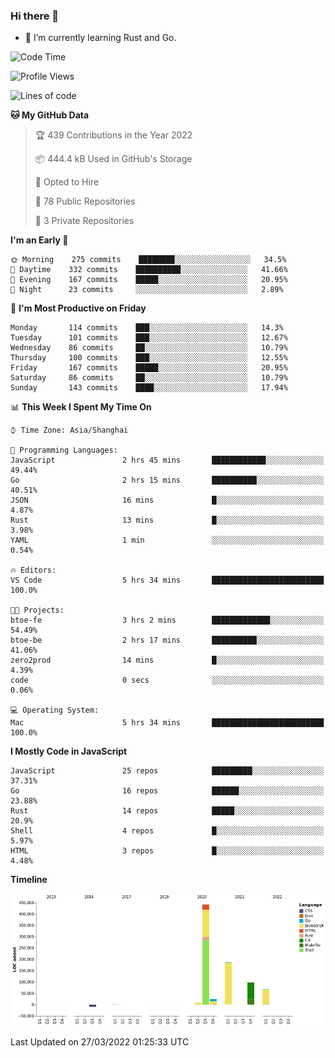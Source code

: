 ### Hi there 👋

- 🌱 I’m currently learning Rust and Go.

<!--START_SECTION:waka-->
![Code Time](http://img.shields.io/badge/Code%20Time-313%20hrs%2011%20mins-blue)

![Profile Views](http://img.shields.io/badge/Profile%20Views-0-blue)

![Lines of code](https://img.shields.io/badge/From%20Hello%20World%20I%27ve%20Written-826%20Thousand%20lines%20of%20code-blue)

**🐱 My GitHub Data** 

> 🏆 439 Contributions in the Year 2022
 > 
> 📦 444.4 kB Used in GitHub's Storage 
 > 
> 💼 Opted to Hire
 > 
> 📜 78 Public Repositories 
 > 
> 🔑 3 Private Repositories  
 > 
**I'm an Early 🐤** 

```text
🌞 Morning    275 commits    ████████░░░░░░░░░░░░░░░░░   34.5% 
🌆 Daytime    332 commits    ██████████░░░░░░░░░░░░░░░   41.66% 
🌃 Evening    167 commits    █████░░░░░░░░░░░░░░░░░░░░   20.95% 
🌙 Night      23 commits     ░░░░░░░░░░░░░░░░░░░░░░░░░   2.89%

```
📅 **I'm Most Productive on Friday** 

```text
Monday       114 commits    ███░░░░░░░░░░░░░░░░░░░░░░   14.3% 
Tuesday      101 commits    ███░░░░░░░░░░░░░░░░░░░░░░   12.67% 
Wednesday    86 commits     ██░░░░░░░░░░░░░░░░░░░░░░░   10.79% 
Thursday     100 commits    ███░░░░░░░░░░░░░░░░░░░░░░   12.55% 
Friday       167 commits    █████░░░░░░░░░░░░░░░░░░░░   20.95% 
Saturday     86 commits     ██░░░░░░░░░░░░░░░░░░░░░░░   10.79% 
Sunday       143 commits    ████░░░░░░░░░░░░░░░░░░░░░   17.94%

```


📊 **This Week I Spent My Time On** 

```text
⌚︎ Time Zone: Asia/Shanghai

💬 Programming Languages: 
JavaScript               2 hrs 45 mins       ████████████░░░░░░░░░░░░░   49.44% 
Go                       2 hrs 15 mins       ██████████░░░░░░░░░░░░░░░   40.51% 
JSON                     16 mins             █░░░░░░░░░░░░░░░░░░░░░░░░   4.87% 
Rust                     13 mins             █░░░░░░░░░░░░░░░░░░░░░░░░   3.98% 
YAML                     1 min               ░░░░░░░░░░░░░░░░░░░░░░░░░   0.54%

🔥 Editors: 
VS Code                  5 hrs 34 mins       █████████████████████████   100.0%

🐱‍💻 Projects: 
btoe-fe                  3 hrs 2 mins        █████████████░░░░░░░░░░░░   54.49% 
btoe-be                  2 hrs 17 mins       ██████████░░░░░░░░░░░░░░░   41.06% 
zero2prod                14 mins             █░░░░░░░░░░░░░░░░░░░░░░░░   4.39% 
code                     0 secs              ░░░░░░░░░░░░░░░░░░░░░░░░░   0.06%

💻 Operating System: 
Mac                      5 hrs 34 mins       █████████████████████████   100.0%

```

**I Mostly Code in JavaScript** 

```text
JavaScript               25 repos            █████████░░░░░░░░░░░░░░░░   37.31% 
Go                       16 repos            ██████░░░░░░░░░░░░░░░░░░░   23.88% 
Rust                     14 repos            █████░░░░░░░░░░░░░░░░░░░░   20.9% 
Shell                    4 repos             █░░░░░░░░░░░░░░░░░░░░░░░░   5.97% 
HTML                     3 repos             █░░░░░░░░░░░░░░░░░░░░░░░░   4.48%

```


**Timeline**

![Chart not found](https://raw.githubusercontent.com/elton/elton/main/charts/bar_graph.png) 


 Last Updated on 27/03/2022 01:25:33 UTC
<!--END_SECTION:waka-->

<!--
**elton/elton** is a ✨ _special_ ✨ repository because its `README.md` (this file) appears on your GitHub profile.

Here are some ideas to get you started:

- 🔭 I’m currently working on ...
- 🌱 I’m currently learning ...
- 👯 I’m looking to collaborate on ...
- 🤔 I’m looking for help with ...
- 💬 Ask me about ...
- 📫 How to reach me: ...
- 😄 Pronouns: ...
- ⚡ Fun fact: ...
-->
